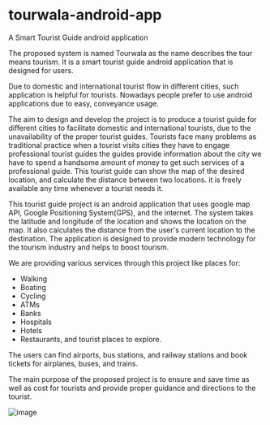 # tourwala-android-app
A Smart Tourist Guide android application

The proposed system is named Tourwala as the name describes the tour means tourism. It is a smart tourist guide android application that is designed for users.

Due to domestic and international tourist flow in different cities, such application is helpful for tourists.
Nowadays people prefer to use android applications due to easy, conveyance usage.

The aim to design and develop the project is to produce a tourist guide for different cities to facilitate domestic and international tourists, due to the unavailability of the proper tourist guides. Tourists face many problems as traditional practice when a tourist visits cities they have to engage professional tourist guides the guides provide information about the city we have to spend a handsome amount of money to get such services of a professional guide. This tourist guide can show the map of the desired location, and calculate the distance between two locations. it is freely available any time whenever a tourist needs it.

This tourist guide project is an android application that uses google map API, Google Positioning System(GPS), and the internet. The system takes the latitude and longitude of the location and shows the location on the map. It also calculates the distance from the user's current location to the destination. The application is designed to provide modern technology for the tourism industry and helps to boost tourism.

We are providing various services through this project like places for:
- Walking 
- Boating
- Cycling
- ATMs
- Banks
- Hospitals
- Hotels
- Restaurants, and tourist places to explore. 

The users can find airports, bus stations, and railway stations and book tickets for airplanes, buses, and trains.

The main purpose of the proposed project is to ensure and save time as well as cost for tourists and provide proper guidance and directions to the tourist.
 

![image](https://github.com/dyno9589/tourwala-android-app/assets/56971781/8614febb-8431-491a-b59b-04992f914c7d)
